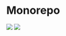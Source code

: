 # Monorepo

<img class="w-16" src="/logos/nx-logo.png">
<img  src="/monorepo-multirepo.png">

<!--

At page loading show monorepo-multirepo
On a click, show Nx logo on the left
 -->
